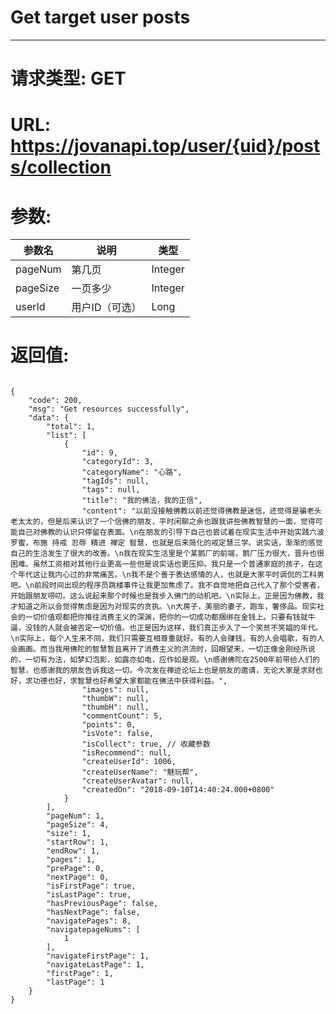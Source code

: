 # Get target user posts
---
# 请求类型: GET
# URL: https://jovanapi.top/user/{uid}/posts/collection
# 参数:
参数名 | 说明                   | 类型
----- |----------------------- | ----
pageNum | 第几页   | Integer
pageSize  | 一页多少        | Integer
userId   | 用户ID（可选） | Long
# 返回值:
<pre><code>
{
    "code": 200,
    "msg": "Get resources successfully",
    "data": {
        "total": 1,
        "list": [
            {
                "id": 9,
                "categoryId": 3,
                "categoryName": "心路",
                "tagIds": null,
                "tags": null,
                "title": "我的佛法，我的正信",
                "content": "以前没接触佛教以前还觉得佛教是迷信，还觉得是骗老头老太太的，但是后来认识了一个信佛的朋友，平时闲聊之余也跟我讲些佛教智慧的一面，觉得可能自己对佛教的认识只停留在表面。\n在朋友的引导下自己也尝试着在现实生活中开始实践六波罗蜜，布施 持戒 忍辱 精进 禅定 智慧，也就是后来简化的戒定慧三学。说实话，渐渐的感觉自己的生活发生了很大的改善。\n我在现实生活里是个某鹅厂的前端，鹅厂压力很大，晋升也很困难。虽然工资相对其他行业更高一些但是说实话也更压抑。我只是一个普通家庭的孩子，在这个年代这让我内心过的非常痛苦。\n我不是个善于表达感情的人，也就是大家平时调侃的工科男吧。\n前段时间出现的程序员跳楼事件让我更加焦虑了。我不自觉地把自己代入了那个受害者，开始跟朋友唠叨。这么说起来那个时候也是我步入佛门的动机吧。\n实际上，正是因为佛教，我才知道之所以会觉得焦虑是因为对现实的贪执。\n大房子，美丽的妻子，跑车，奢侈品。现实社会的一切价值观都把你推往消费主义的深渊，把你的一切成功都捆绑在金钱上。只要有钱就牛逼，没钱的人就会被否定一切价值。也正是因为这样，我们真正步入了一个笑贫不笑娼的年代。\n实际上，每个人生来不同，我们只需要互相尊重就好。有的人会赚钱，有的人会唱歌，有的人会画画。而当我用佛陀的智慧暂且离开了消费主义的洪流时，回眼望来，一切正像金刚经所说的，一切有为法，如梦幻泡影，如露亦如电，应作如是观。\n感谢佛陀在2500年前带给人们的智慧，也感谢我的朋友告诉我这一切。今次发在禅迹论坛上也是朋友的邀请，无论大家是求财也好，求功德也好，求智慧也好希望大家都能在佛法中获得利益。",
                "images": null,
                "thumbW": null,
                "thumbH": null,
                "commentCount": 5,
                "points": 0,
                "isVote": false,
                "isCollect": true, // 收藏参数
                "isRecommend": null,
                "createUserId": 1006,
                "createUserName": "魅玩帮",
                "createUserAvatar": null,
                "createdOn": "2018-09-10T14:40:24.000+0800"
            }
        ],
        "pageNum": 1,
        "pageSize": 4,
        "size": 1,
        "startRow": 1,
        "endRow": 1,
        "pages": 1,
        "prePage": 0,
        "nextPage": 0,
        "isFirstPage": true,
        "isLastPage": true,
        "hasPreviousPage": false,
        "hasNextPage": false,
        "navigatePages": 8,
        "navigatepageNums": [
            1
        ],
        "navigateFirstPage": 1,
        "navigateLastPage": 1,
        "firstPage": 1,
        "lastPage": 1
    }
}
</code></pre>
